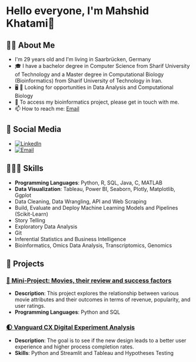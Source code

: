 # Hello everyone, I'm Mahshid Khatami👋


## 👩‍💻 About Me 
- I'm 29 years old and I'm living in Saarbrücken, Germany
- 🎓 I have a bachelor degree in Computer Science from Sharif University of Technology  and a Master degree in Computational Biology (Bioinformatics) from Sharif University of Technology in Iran.
- 🖥 🧬 Looking for opportunities in Data Analysis and Computational Biology
- 🧬 To access my bioinformatics project, please get in touch with me.
- 📫 How to reach me: [Email](khatami.mahshid@gmail.com)





## 📱 Social Media
- [![LinkedIn](https://img.shields.io/badge/LinkedIn-Connect-blue)](https://www.linkedin.com/in/mahshidkhatami-data-analyst)
- [![Email](https://img.shields.io/badge/Email-Connect-blue)](mailto:khatami.mahshid@gmail.com)



## 👩🏻‍💼 Skills
- **Programming Languages**: Python, R, SQL, Java, C, MATLAB
- **Data Visualization**: Tableau, Power BI, Seaborn, Plotly, Matplotlib, Ggplot 
- Data Cleaning, Data Wrangling, API and Web Scraping
- Build, Evaluate and Deploy Machine Learning Models and Pipelines (Scikit-Learn)
- Story Telling
- Exploratory Data Analysis
- Git
- Inferential Statistics and Business Intelligence
- Bioinformatics, Omics Data Analysis, Transcriptomics, Genomics


## 📝 Projects
### [🎥 Mini-Project: Movies, their review and success factors](https://github.com/mahshid1373/mp_movies_sql)
- **Description**: This project explores the relationship between various movie attributes and their outcomes in terms of revenue, popularity, and user ratings.
- **Programming Languages**: Python and SQL

### [🌓 Vanguard CX Digital Experiment Analysis](https://github.com/mahshid1373/vanguard-ab-test)
- **Description**: The goal is to see if the new design leads to a better user experience and higher process completion rates.
- **Skills**: Python and Streamlit and Tableau and Hypotheses Testing 
